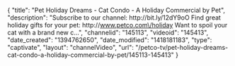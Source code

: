 {
    "title": "Pet Holiday Dreams - Cat Condo - A Holiday Commercial by Pet",
    "description": "Subscribe to our channel: http:\/\/bit.ly\/12dY9oO Find great holiday gifts for your pet: http:\/\/www.petco.com\/holiday Want to spoil your cat with a brand new c...",
    "channelid": "145113",
    "videoid": "145413",
    "date_created": "1394762650",
    "date_modified": "1418181183",
    "type": "captivate",
    "layout": "channelVideo",
    "url": "\/petco-tv\/pet-holiday-dreams-cat-condo-a-holiday-commercial-by-pet\/145113-145413"
}